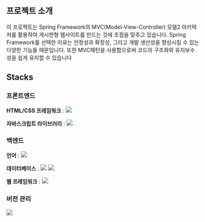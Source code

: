 ## **프로젝트 소개**


이 프로젝트는 Spring Framework의 MVC(Model-View-Controller) 모델2 아키텍처를 활용하여 게시판형 웹사이트를 만드는 것에 초점을 맞추고 있습니다. Spring Framework를 선택한 이유는 안정성과 확장성, 그리고 개발 생산성을 향상시킬 수 있는 다양한 기능들 때문입니다. 또한 MVC패턴을 사용함으로써 코드의 구조화와 유지보수성을 쉽게 유지할 수 있습니다



## **Stacks**  
 ### **프론트앤드**
  **HTML/CSS 프레임워크** : <img src="https://img.shields.io/badge/bootstrap-7952B3?style=for-the-badge&logo=bootstrap&logoColor=white">

  
  **자바스크립트 라이브러리** : <img src="https://img.shields.io/badge/jquery-0769AD?style=for-the-badge&logo=jquery&logoColor=white">
 ### **백엔드**
  **언어** : <img src="https://img.shields.io/badge/java-007396?style=for-the-badge&logo=java&logoColor=white">  

  
  **데이터베이스** : <img src="https://img.shields.io/badge/oracle-F80000?style=for-the-badge&logo=oracle&logoColor=white"> <img src="https://img.shields.io/badge/mysql-4479A1?style=for-the-badge&logo=mysql&logoColor=white">

  
  **웹 프레임워크** : <img src="https://img.shields.io/badge/spring-6DB33F?style=for-the-badge&logo=spring&logoColor=white">
 ### **버전 관리**
  <img src="https://img.shields.io/badge/github-181717?style=for-the-badge&logo=github&logoColor=white">






